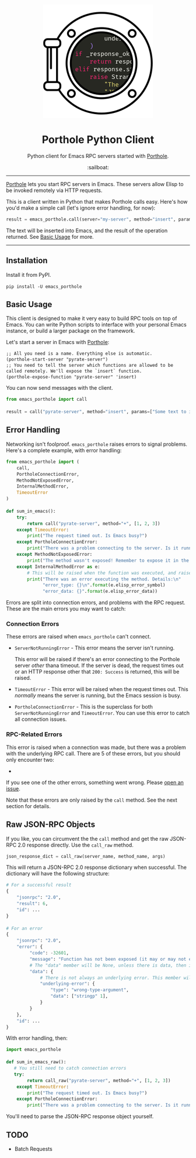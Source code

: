 <p align=center>
    <img src="media/logo.png" alt="Porthole Python logo" />
</p>

<h1 align=center>Porthole Python Client</h1>

<p align=center>Python client for Emacs RPC servers started with <a href="https://github.com/jcaw/porthole">Porthole</a>.</p>

<p align=center>
 :sailboat:
</p>

---

<!-- ## What is this Package? -->

[Porthole](https://github.com/jcaw/porthole) lets you start RPC servers in
Emacs. These servers allow Elisp to be invoked remotely via HTTP requests.

This is a client written in Python that makes Porthole calls easy. Here's how
you'd make a simple call (let's ignore error handling, for now):

```python
result = emacs_porthole.call(server="my-server", method="insert", params=["Some text to insert."])
```

The text will be inserted into Emacs, and the result of the operation returned.
See [Basic Usage](#basic-usage) for more.

---

## Installation

Install it from PyPI.

`pip install -U emacs_porthole`

## Basic Usage

This client is designed to make it very easy to build RPC tools on top of Emacs. You can write Python scripts to interface with your personal Emacs instance, or build a larger package on the framework.

Let's start a server in Emacs with [Porthole](https://github.com/jcaw/porthole):

```emacs-lisp
;; All you need is a name. Everything else is automatic.
(porthole-start-server "pyrate-server")
;; You need to tell the server which functions are allowed to be called remotely. We'll expose the `insert` function.
(porthole-expose-function "pyrate-server" 'insert)
```

You can now send messages with the client.

```python
from emacs_porthole import call

result = call("pyrate-server", method="insert", params=["Some text to insert"])
```

## Error Handling

Networking isn't foolproof. `emacs_porthole` raises errors to signal problems. Here's a complete example, with error handling:

```python
from emacs_porthole import (
    call,
    PortholeConnectionError,
    MethodNotExposedError,
    InternalMethodError,
    TimeoutError
)

def sum_in_emacs():
    try:
        return call("pyrate-server", method="+", [1, 2, 3])
    except TimeoutError:
        print("The request timed out. Is Emacs busy?")
    except PortholeConnectionError:
        print("There was a problem connecting to the server. Is it running?")
    except MethodNotExposedError:
        print("The method wasn't exposed! Remember to expose it in the porthole server.")
    except InternalMethodError as e:
        # This will be raised when the function was executed, and raised an error during execution.
        print("There was an error executing the method. Details:\n"
              "error_type: {}\n".format(e.elisp_error_symbol)
              "error_data: {}".format(e.elisp_error_data))
```

Errors are split into connection errors, and problems with the RPC request.
These are the main errors you may want to catch:

### Connection Errors

These errors are raised when `emacs_porthole` can't connect.

- `ServerNotRunningError` - This error means the server isn't running.

  This error will be raised if there's an error connecting to the Porthole
  server *other* thana timeout. If the server is dead, the request times out or
  an HTTP response other that `200: Success` is returned, this will be raised.

- `TimeoutError` - This error will be raised when the request times out. This *normally* means the server is running, but the Emacs session is busy.

- `PortholeConnectionError` - This is the superclass for both
  `ServerNotRunningError` and `TimeoutError`. You can use this error to catch
  all connection issues.

### RPC-Related Errors

This error is raised when a connection was made, but there was a problem with the
underlying RPC call. There are 5 of these errors, but you should only encounter
two:

-

If you see one of the other errors, something went wrong. Please [open an
issue](http://github.com/jcaw/porthole-python-client/issues).

Note that these errors are only raised by the `call` method. See the next
section for details.

## Raw JSON-RPC Objects

If you like, you can circumvent the the `call` method and get the raw JSON-RPC
2.0 response directly. Use the `call_raw` method.

```python
json_response_dict = call_raw(server_name, method_name, args)
```

This will return a JSON-RPC 2.0 response dictionary when successful. The dictionary will have the following structure:

```python
# For a successful result
{
    "jsonrpc": "2.0",
    "result": 6,
    "id": ...
}

# For an error
{
    "jsonrpc": "2.0",
    "error": {
         "code": -32601,
         "message": "Function has not been exposed (it may or may not exist). Cannot execute.",
         # The "data" member will be None, unless there is data, then it will be a dict.
         "data": {
             # There is not always an underlying error. This member will only exist when there is.
             "underlying-error": {
                 "type": "wrong-type-argument",
                 "data": ["stringp" 1],
             }
         }
    },
    "id": ...
}
```

With error handling, then:

```python
import emacs_porthole

def sum_in_emacs_raw():
   # You still need to catch connection errors
   try:
        return call_raw("pyrate-server", method="+", [1, 2, 3])
    except TimeoutError:
        print("The request timed out. Is Emacs busy?")
    except PortholeConnectionError:
        print("There was a problem connecting to the server. Is it running?")

```

You'll need to parse the JSON-RPC response object yourself.


## TODO

- Batch Requests
